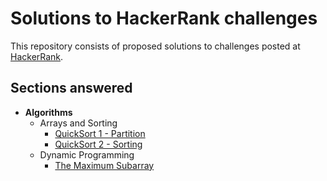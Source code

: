 # Solutions to HackerRank challenges

This repository consists of proposed solutions to challenges posted at [HackerRank](www.hackerrank.com).

## Sections answered

* **Algorithms**
  * Arrays and Sorting
    * [QuickSort 1 - Partition](https://github.com/w1nston/HackerRank/blob/master/Algorithms/ArraysAndSorting/QuickSort1-Partition/Solution.java)
	* [QuickSort 2 - Sorting](https://github.com/w1nston/HackerRank/blob/master/Algorithms/ArraysAndSorting/QuickSort2-Sorting/Solution.java)
  * Dynamic Programming
    * [The Maximum Subarray](https://github.com/w1nston/HackerRank/blob/master/Algorithms/DynamicProgramming/TheMaximumSubarray/Solution.java)
